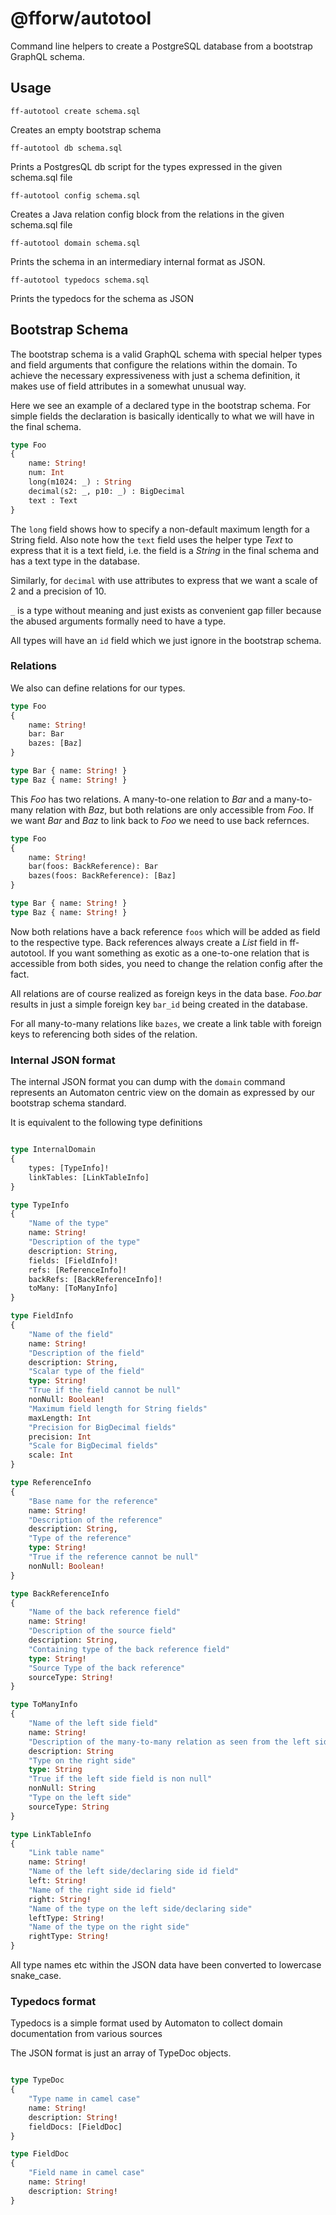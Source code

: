 # @fforw/autotool

Command line helpers to create a PostgreSQL database from a bootstrap GraphQL schema. 

## Usage

```shell
ff-autotool create schema.sql
```
Creates an empty bootstrap schema

```shell
ff-autotool db schema.sql
```
Prints a PostgresQL db script for the types expressed in the given schema.sql file

```shell
ff-autotool config schema.sql
```
Creates a Java relation config block from the relations in the given schema.sql file

```shell
ff-autotool domain schema.sql
```
Prints the schema in an intermediary internal format as JSON. 

```shell
ff-autotool typedocs schema.sql
```
Prints the typedocs for the schema as JSON 

## Bootstrap Schema

The bootstrap schema is a valid GraphQL schema with special helper types and field arguments that configure the relations 
within the domain. To achieve the necessary expressiveness with just a schema definition, it makes use of field attributes 
in a somewhat unusual way.

Here we see an example of a declared type in the bootstrap schema. For simple fields the declaration is basically identically
to what we will have in the final schema. 

```graphql
type Foo
{
    name: String!
    num: Int
    long(m1024: _) : String
    decimal(s2: _, p10: _) : BigDecimal
    text : Text
}
```
The `long` field shows how to specify a non-default maximum length for a String field. Also note how the `text` field uses
the helper type *Text* to express that it is a text field, i.e. the field is a *String* in the final schema and has a text
type in the database.

Similarly, for `decimal` with use attributes to express that we want a scale of 2 and a precision of 10.

`_` is a type without meaning and just exists as convenient gap filler because the abused arguments formally need to have
a type.

All types will have an `id` field which we just ignore in the bootstrap schema.

### Relations

We also can define relations for our types. 

```graphql
type Foo
{
    name: String!
    bar: Bar
    bazes: [Baz]
}

type Bar { name: String! }
type Baz { name: String! }
```
This *Foo* has two relations. A many-to-one relation to *Bar* and a many-to-many relation with *Baz*, but both 
relations are only accessible from *Foo*. If we want *Bar* and *Baz* to link back to *Foo* we need to use back refernces.

```graphql
type Foo
{
    name: String!
    bar(foos: BackReference): Bar
    bazes(foos: BackReference): [Baz]
}

type Bar { name: String! }
type Baz { name: String! }
```
               
Now both relations have a back reference `foos` which will be added as field to the respective type. Back references
always create a *List* field in ff-autotool. If you want something as exotic as a one-to-one relation that is accessible 
from both sides, you need to change the relation config after the fact.
                                                                       
All relations are of course realized as foreign keys in the data base. *Foo.bar* results in just a simple foreign key 
`bar_id` being created in the database.

For all many-to-many relations like `bazes`, we create a link table with foreign keys to referencing both sides of the 
relation.

### Internal JSON format

The internal JSON format you can dump with the `domain` command represents an Automaton centric view on the domain as 
expressed by our bootstrap schema standard.

It is equivalent to the following type definitions

```graphql

type InternalDomain
{
    types: [TypeInfo]!
    linkTables: [LinkTableInfo]
}

type TypeInfo
{
    "Name of the type"
    name: String!
    "Description of the type"
    description: String,
    fields: [FieldInfo]!
    refs: [ReferenceInfo]!
    backRefs: [BackReferenceInfo]!
    toMany: [ToManyInfo]
}

type FieldInfo
{
    "Name of the field"
    name: String!
    "Description of the field"
    description: String,
    "Scalar type of the field"
    type: String!
    "True if the field cannot be null"
    nonNull: Boolean!
    "Maximum field length for String fields"
    maxLength: Int
    "Precision for BigDecimal fields"
    precision: Int
    "Scale for BigDecimal fields"
    scale: Int
}

type ReferenceInfo
{
    "Base name for the reference"
    name: String!
    "Description of the reference"
    description: String,
    "Type of the reference"
    type: String!
    "True if the reference cannot be null"
    nonNull: Boolean!
}

type BackReferenceInfo
{
    "Name of the back reference field"
    name: String!
    "Description of the source field"
    description: String,
    "Containing type of the back reference field"
    type: String!
    "Source Type of the back reference"
    sourceType: String!
}

type ToManyInfo
{
    "Name of the left side field"
    name: String!
    "Description of the many-to-many relation as seen from the left side"
    description: String
    "Type on the right side"
    type: String
    "True if the left side field is non null"
    nonNull: String
    "Type on the left side"
    sourceType: String
}

type LinkTableInfo
{
    "Link table name"
    name: String!
    "Name of the left side/declaring side id field"
    left: String!
    "Name of the right side id field"
    right: String!
    "Name of the type on the left side/declaring side"
    leftType: String!
    "Name of the type on the right side"
    rightType: String!
}
```
All type names etc within the JSON data have been converted to lowercase snake_case.

### Typedocs format

Typedocs is a simple format used by Automaton to collect domain documentation from various sources

The JSON format is just an array of TypeDoc objects.

```graphql

type TypeDoc
{
    "Type name in camel case"
    name: String!
    description: String!
    fieldDocs: [FieldDoc]
}

type FieldDoc
{
    "Field name in camel case"
    name: String!
    description: String!
}

```
